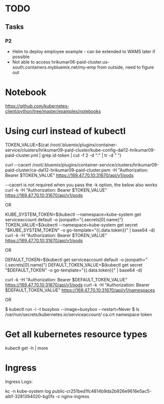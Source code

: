 # TODO

## Tasks

### P2

- Helm to deploy employee example - can be extended to WAMS later if possible
- Not able to access hrikumar06-paid-cluster.us-south.containers.mybluemix.net/my-emp from outside, need to figure out



# Notebook

https://github.com/kubernetes-client/python/tree/master/examples/notebooks





# Using curl instead of kubectl

TOKEN_VALUE=$(cat /root/.bluemix/plugins/container-service/clusters/hrikumar09-paid-cluster/kube-config-dal12-hrikumar09-paid-cluster.yml | grep id-token | cut -f 2 -d ":" | tr -d " ")

curl --cacert /root/.bluemix/plugins/container-service/clusters/hrikumar09-paid-cluster/ca-dal12-hrikumar09-paid-cluster.pem -H "Authorization: Bearer $TOKEN_VALUE"  https://169.47.70.10:31670/api/v1/pods

--cacert is not required when you pass the -k option, the below also works
curl -k -H "Authorization: Bearer $TOKEN_VALUE"  https://169.47.70.10:31670/api/v1/pods

OR

KUBE_SYSTEM_TOKEN=$(kubectl --namespace=kube-system get serviceaccount default -o jsonpath="{.secrets[0].name}")
TOKEN_VALUE=$(kubectl --namespace=kube-system get secret "$KUBE_SYSTEM_TOKEN" -o go-template="{{.data.token}}" | base64 -d)
curl -k -H "Authorization: Bearer $TOKEN_VALUE"  https://169.47.70.10:31670/api/v1/pods

OR

DEFAULT_TOKEN=$(kubectl get serviceaccount default -o jsonpath="{.secrets[0].name}")
DEFAULT_TOKEN_VALUE=$(kubectl get secret "$DEFAULT_TOKEN" -o go-template="{{.data.token}}" | base64 -d)

curl -k -H "Authorization: Bearer $DEFAULT_TOKEN_VALUE"  https://169.47.70.10:31670/api/v1/pods
curl -k -H "Authorization: Bearer $DEFAULT_TOKEN_VALUE"  https://169.47.70.10:31670/api/v1/namespaces

OR

$ kubectl run -i -t busybox --image=busybox --restart=Never
$ ls /var/run/secrets/kubernetes.io/serviceaccount/
ca.crt namespace token

# Get all kubernetes resource types

kubectl get -h | more

# Ingress

Ingress Logs:

kc -n kube-system log public-cr251bed1fc4814b9da2b926e9616e5ac5-alb1-3281394020-bg0fs -c nginx-ingress